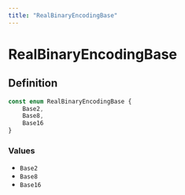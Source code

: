 ```yaml
---
title: "RealBinaryEncodingBase"
---
```


# RealBinaryEncodingBase

## Definition

```ts
const enum RealBinaryEncodingBase {
	Base2,
	Base8,
	Base16
}
```

### Values

- `Base2`
- `Base8`
- `Base16`
